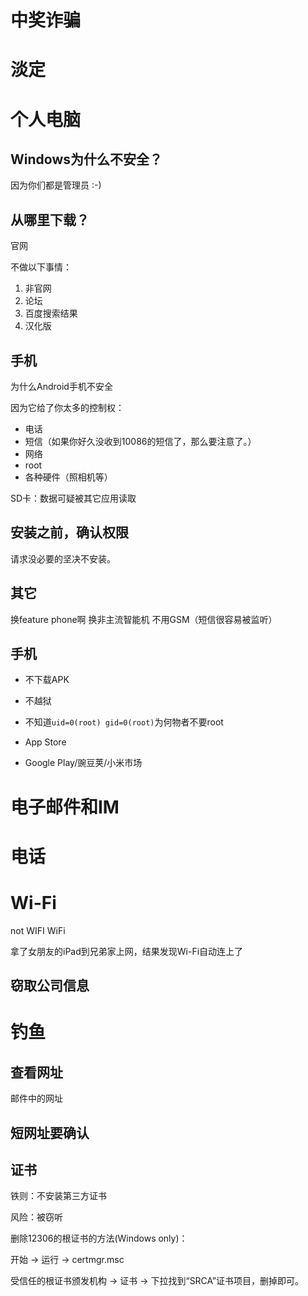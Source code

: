 # 中奖诈骗
# 淡定
# 个人电脑

## Windows为什么不安全？

因为你们都是管理员 :-)

## 从哪里下载？

官网

不做以下事情：

1. 非官网
2. 论坛
3. 百度搜索结果
4. 汉化版

## 手机

为什么Android手机不安全

因为它给了你太多的控制权：

* 电话
* 短信（如果你好久没收到10086的短信了，那么要注意了。）
* 网络
* root
* 各种硬件（照相机等）

SD卡：数据可疑被其它应用读取

## 安装之前，确认权限

请求没必要的坚决不安装。

## 其它

换feature phone啊
换非主流智能机
不用GSM（短信很容易被监听）


## 手机

* 不下载APK
* 不越狱
* 不知道`uid=0(root) gid=0(root)`为何物者不要root

* App Store
* Google Play/豌豆荚/小米市场


# 电子邮件和IM


# 电话

# Wi-Fi

not WIFI WiFi

拿了女朋友的iPad到兄弟家上网，结果发现Wi-Fi自动连上了


## 窃取公司信息

# 钓鱼

## 查看网址

邮件中的网址 

## 短网址要确认


## 证书

铁则：不安装第三方证书

风险：被窃听

删除12306的根证书的方法(Windows only)：

开始 -> 运行 -> certmgr.msc

受信任的根证书颁发机构 -> 证书 -> 下拉找到“SRCA”证书项目，删掉即可。

